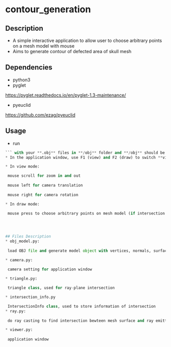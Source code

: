 # contour_generation
## Description

* A simple interactive application to allow user to choose arbitrary points on a mesh model with mouse
* Aims to generate contour of defected area of skull mesh

## Dependencies
* python3
* pyglet

 <https://pyglet.readthedocs.io/en/pyglet-1.3-maintenance/>
* pyeuclid

 <https://github.com/ezag/pyeuclid>

## Usage

* run
```python view.py 
``` with your **.obj** files in **/obj** folder and **/obj** should be at the same folder as all the **.py** files
* In the application window, use F1 (view) and F2 (draw) to switch **view** mode and **draw** mode

* In view mode:

 mouse scroll for zoom in and out
 
 mouse left for camera translation
 
 mouse right for camera rotation

* In draw mode:
 
 mouse press to choose arbitrary points on mesh model (if intersection exists between mesh model surface and ray emitted from your mouse position ), currently with functions to **find connecting points** and **find cutting vectors**


  

## Files Description
* obj_model.py:
 
 load OBJ file and generate model object with vertices, normals, surfaces, texture coordinates information 

* camera.py:
 
 camera setting for application window

* triangle.py:

 triangle class, used for ray-plane intersection

* intersection_info.py

 IntersectionInfo class, used to store information of intersection
* ray.py: 
  
 do ray casting to find intersection bewteen mesh surface and ray emitted from mouse position

* viewer.py:
 
 application window
